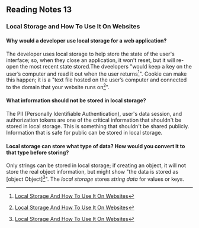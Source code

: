 ## Reading Notes 13

### Local Storage and How To Use It On Websites

#### Why would a developer use local storage for a web application?

The developer uses local storage to help store the state of the user's interface; so, when they close an application, it won't reset, but it will re-open the most recent state stored.The dveelopers "would keep a key on the user’s computer and read it out when the user returns[^1]". Cookie can make this happen; it is a "text file hosted on the user’s computer and connected to the domain that your website runs on[^1]".

#### What information should not be stored in local storage?

The PII (Personally Identifiable Authentication), user's data session, and authorization tokens are one of the critical information that shouldn't be stored in local storage. This is something that shouldn't be shared publicly. Information that is safe for public can be stored in local storage.

#### Local storage can store what type of data? How would you convert it to that type before storing?

Only strings can be stored in local storage; if creating an object, it will not store the real object information, but might show "the data is stored as [object Object][^1]". The *local storage* stores *string data* for values or keys.

[^1]: [Local Storage And How To Use It On Websites](https://www.smashingmagazine.com/2010/10/local-storage-and-how-to-use-it/)


